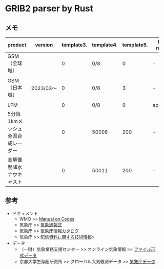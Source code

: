 # GRIB2 parser by Rust

## メモ

|  product  |  version |  template3.  |  template4.  |  template5.  |  Bit map  | template7.  | Packing  |
| ---- | ----  | ---- | ---- | ---- | ---- | ---- | ---- |
|  GSM（全球域）  |      |  0  |  0/8  |  0  |  -   | 0  | simple  |
|  GSM（日本域）  |  2023/03〜    |  0  |  0/8  |  3  |  -   | 3  | complex packing and spatial differencing  |
|  LFM  |      |  0  |  0/8  |  0  |  applied   | 0  | simple  |
|  5分毎1kmメッシュ全国合成レーダー  |      |  0  |  50008  |  200  |  -  | 200  | run length  |
|  高解像度降水ナウキャスト  |      |  0  |  50011  |  200  |  -  | 200  | run length  |

## 参考

- ドキュメント
  - WMO >> [Manual on Codes](https://library.wmo.int/index.php?lvl=notice_display&id=10684#.ZEsjTOxBz0p)
  - 気象庁 >> [気象通報式](https://www.jma.go.jp/jma/kishou/books/tsuhoshiki/tsuhoshiki.html)
  - 気象庁 >> [気象庁情報カタログ](https://www.data.jma.go.jp/add/suishin/catalogue/catalogue.html)
  - 気象庁 >> [配信資料に関する技術情報](htt<https://www.data.jma.go.jp/add/suishin/cgi-bin/jyouhou/jyouhou.cgi)>
- データ
  - （一財）気象業務支援センター >> オンライン気象情報 >> [ファイル形式データ](http://www.jmbsc.or.jp/jp/online/f-online0.html)
  - 京都大学生存圏研究所 >> グローバル大気観測データ >> [気象庁データ](http://database.rish.kyoto-u.ac.jp/arch/jmadata/gpv-original.html)
